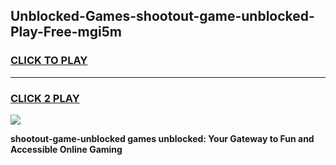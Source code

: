 
## Unblocked-Games-shootout-game-unblocked-Play-Free-mgi5m
<h3>
<a href="https://premium76.site?title=shootout-game-unblocked&ref=22A">CLICK TO PLAY</a></h3>
<hr>

<h3>
<a href="https://premium76.site?title=shootout-game-unblocked&ref=22A">CLICK 2 PLAY</a>
  
</h3>

<a href="https://premium76.site?title=shootout-game-unblocked&ref=22A"><img src="https://clearcache.store/games.png"></a>


**shootout-game-unblocked games unblocked: Your Gateway to Fun and Accessible Online Gaming**
